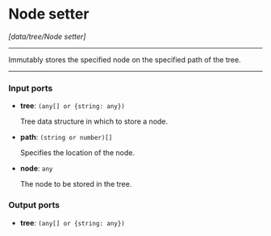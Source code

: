 # Node setter

_[data/tree/Node setter]_

---

Immutably stores the specified node on the specified path of the tree.  

---

### Input ports

* __tree__: ` (any[] or {string: any}) `

    Tree data structure in which to store a node.  


* __path__: ` (string or number)[] `

    Specifies the location of the node.  


* __node__: ` any `

    The node to be stored in the tree.  

### Output ports

* __tree__: ` (any[] or {string: any}) `

